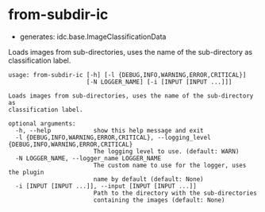 # from-subdir-ic

* generates: idc.base.ImageClassificationData

Loads images from sub-directories, uses the name of the sub-directory as classification label.

```
usage: from-subdir-ic [-h] [-l {DEBUG,INFO,WARNING,ERROR,CRITICAL}]
                      [-N LOGGER_NAME] [-i [INPUT [INPUT ...]]]

Loads images from sub-directories, uses the name of the sub-directory as
classification label.

optional arguments:
  -h, --help            show this help message and exit
  -l {DEBUG,INFO,WARNING,ERROR,CRITICAL}, --logging_level {DEBUG,INFO,WARNING,ERROR,CRITICAL}
                        The logging level to use. (default: WARN)
  -N LOGGER_NAME, --logger_name LOGGER_NAME
                        The custom name to use for the logger, uses the plugin
                        name by default (default: None)
  -i [INPUT [INPUT ...]], --input [INPUT [INPUT ...]]
                        Path to the directory with the sub-directories
                        containing the images (default: None)
```
